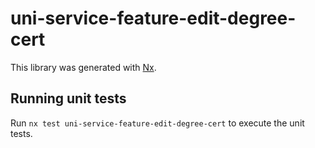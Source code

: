 # uni-service-feature-edit-degree-cert

This library was generated with [Nx](https://nx.dev).

## Running unit tests

Run `nx test uni-service-feature-edit-degree-cert` to execute the unit tests.
